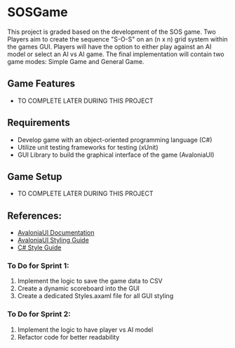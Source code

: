 # SOSGame
This project is graded based on the development of the SOS game. Two Players aim to create the sequence "S-O-S" on an (n x n) grid system within the games GUI. Players will have the option to either play against an AI model or select an AI vs AI game. The final implementation will contain two game modes: Simple Game and General Game. 


## Game Features
- TO COMPLETE LATER DURING THIS PROJECT

## Requirements
- Develop game with an object-oriented programming language (C#)
- Utilize unit testing frameworks for testing (xUnit)
- GUI Library to build the graphical interface of the game (AvaloniaUI)

## Game Setup
- TO COMPLETE LATER DURING THIS PROJECT

## References: 
 - [AvaloniaUI Documentation](https://docs.avaloniaui.net/docs/)
 - [AvaloniaUI Styling Guide](https://docs.avaloniaui.net/docs/0.10.x/styling/styles#pseudoclasses)
 - [C# Style Guide](https://google.github.io/styleguide/csharp-style.html)


### To Do for Sprint 1:
1. Implement the logic to save the game data to CSV
2. Create a dynamic scoreboard into the GUI
3. Create a dedicated Styles.axaml file for all GUI styling


### To Do for Sprint 2:
1. Implement the logic to have player vs AI model
2. Refactor code for better readability
